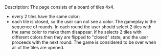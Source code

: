 Description: 
The page consists of a board of tiles 4x4. 
- every 2 tiles have the same color; 
- each tile is closed, so the user can not see a color. 
The gameplay is the sequence of rounds. In each round the user should select 2 tiles with the same color to make them disappear. If he selects 2 tiles with different colors then they are flipped to "closed" state, and the user proceeds with the next round. The game is considered to be over when all of the tiles are opened.